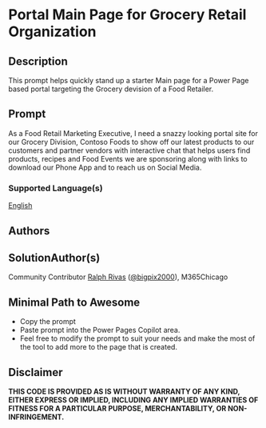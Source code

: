# Portal Main Page for Grocery Retail Organization

## Description

This prompt helps quickly stand up a starter Main page for a Power Page based portal targeting the Grocery devision of a Food Retailer.

## Prompt

As a Food Retail Marketing Executive, I need a snazzy looking portal site for our Grocery Division, Contoso Foods to show off our latest products to our customers and partner vendors with interactive chat that helps users find products, recipes and Food Events we are sponsoring along with links to download our Phone App and to reach us on Social Media.

### Supported Language(s)

[English](.en-usprompt.md)

## Authors

SolutionAuthor(s)
-----------------
Community Contributor  [Ralph Rivas](httpsgithub.bigpix2000) ([@bigpix2000](httpstwitter.bigpix2000)), M365Chicago

## Minimal Path to Awesome

 * Copy the prompt
 * Paste prompt into the Power Pages Copilot area.  
 * Feel free to modify the prompt to suit your needs and make the most of the tool to add more to the page that is created.  

## Disclaimer

**THIS CODE IS PROVIDED AS IS WITHOUT WARRANTY OF ANY KIND, EITHER EXPRESS OR IMPLIED, INCLUDING ANY IMPLIED WARRANTIES OF FITNESS FOR A PARTICULAR PURPOSE, MERCHANTABILITY, OR NON-INFRINGEMENT.**
